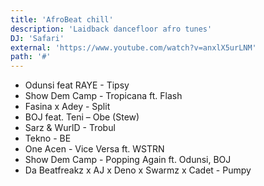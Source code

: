 ```yaml
---
title: 'AfroBeat chill'
description: 'Laidback dancefloor afro tunes'
DJ: 'Safari'
external: 'https://www.youtube.com/watch?v=anxlX5urLNM'
path: '#'
---
```


- Odunsi feat RAYE - Tipsy
- Show Dem Camp - Tropicana ft. Flash
- Fasina x Adey - Split
- BOJ feat. Teni – Obe (Stew)
- Sarz & WurlD - Trobul
- Tekno - BE
- One Acen - Vice Versa ft. WSTRN
- Show Dem Camp - Popping Again ft. Odunsi, BOJ
- Da Beatfreakz x AJ x Deno x Swarmz x Cadet - Pumpy
